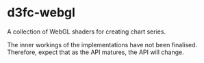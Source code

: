 # d3fc-webgl

A collection of WebGL shaders for creating chart series.

The inner workings of the implementations have not been finalised. Therefore, expect that as the API matures, the API will change.